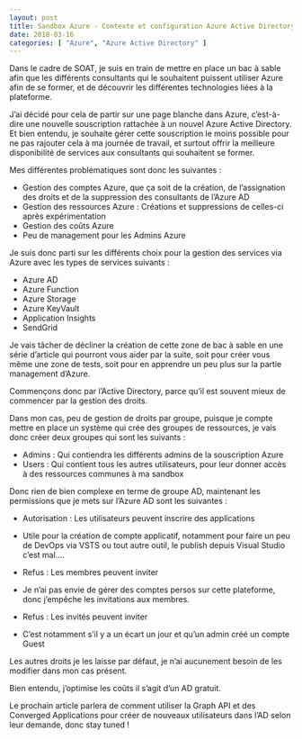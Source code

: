 ```yaml
---
layout: post
title: Sandbox Azure - Contexte et configuration Azure Active Directory
date: 2018-03-16
categories: [ "Azure", "Azure Active Directory" ]
---
```


Dans le cadre de SOAT, je suis en train de mettre en place un bac à sable afin que les différents consultants qui le souhaitent puissent utiliser Azure afin de se former, et de découvrir les différentes technologies liées à la plateforme.

  

J’ai décidé pour cela de partir sur une page blanche dans Azure, c’est-à-dire une nouvelle souscription rattachée à un nouvel Azure Active Directory. Et bien entendu, je souhaite gérer cette souscription le moins possible pour ne pas rajouter cela à ma journée de travail, et surtout offrir la meilleure disponibilité de services aux consultants qui souhaitent se former.

  

Mes différentes problématiques sont donc les suivantes :

*   Gestion des comptes Azure, que ça soit de la création, de l’assignation des droits et de la suppression des consultants de l’Azure AD
*   Gestion des ressources Azure : Créations et suppressions de celles-ci après expérimentation
*   Gestion des coûts Azure
*   Peu de management pour les Admins Azure

  

Je suis donc parti sur les différents choix pour la gestion des services via Azure avec les types de services suivants :

*   Azure AD
*   Azure Function
*   Azure Storage
*   Azure KeyVault
*   Application Insights
*   SendGrid

  

Je vais tâcher de décliner la création de cette zone de bac à sable en une série d’article qui pourront vous aider par la suite, soit pour créer vous même une zone de tests, soit pour en apprendre un peu plus sur la partie management d’Azure.

  

Commençons donc par l’Active Directory, parce qu’il est souvent mieux de commencer par la gestion des droits.

Dans mon cas, peu de gestion de droits par groupe, puisque je compte mettre en place un système qui crée des groupes de ressources, je vais donc créer deux groupes qui sont les suivants :

*   Admins : Qui contiendra les différents admins de la souscription Azure
*   Users : Qui contient tous les autres utilisateurs, pour leur donner accès à des ressources communes à ma sandbox

Donc rien de bien complexe en terme de groupe AD, maintenant les permissions que je mets sur l’Azure AD sont les suivantes :

*   Autorisation : Les utilisateurs peuvent inscrire des applications

*   Utile pour la création de compte applicatif, notamment pour faire un peu de DevOps via VSTS ou tout autre outil, le publish depuis Visual Studio c’est mal....

*   Refus : Les membres peuvent inviter

*   Je n’ai pas envie de gérer des comptes persos sur cette plateforme, donc j’empêche les invitations aux membres.

*   Refus : Les invités peuvent inviter

*   C’est notamment s’il y a un écart un jour et qu’un admin créé un compte Guest

Les autres droits je les laisse par défaut, je n’ai aucunement besoin de les modifier dans mon cas présent.

Bien entendu, j’optimise les coûts il s’agit d’un AD gratuit.

Le prochain article parlera de comment utiliser la Graph API et des Converged Applications pour créer de nouveaux utilisateurs dans l’AD selon leur demande, donc stay tuned !